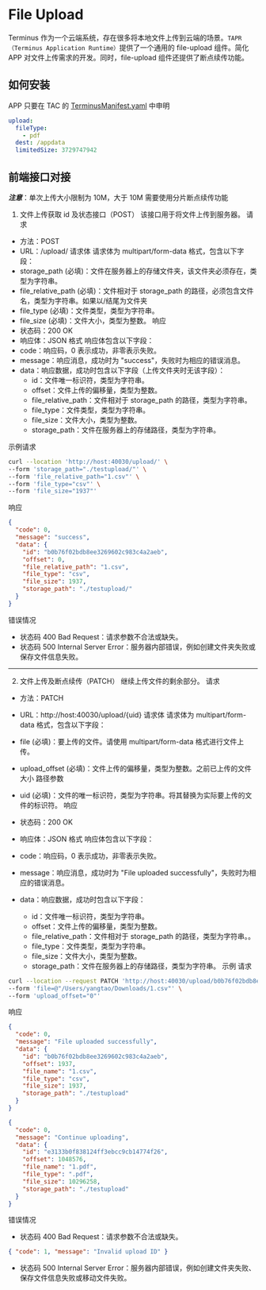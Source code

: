 # File Upload

Terminus 作为一个云端系统，存在很多将本地文件上传到云端的场景。`TAPR（Terminus Application Runtime）`提供了一个通用的 file-upload 组件。简化 APP 对文件上传需求的开发。同时，file-upload 组件还提供了断点续传功能。

## 如何安装

APP 只要在 TAC 的 [TerminusManifest.yaml](../package/manifest.md#upload) 中申明

```yaml
upload:
  fileType:
    - pdf
  dest: /appdata
  limitedSize: 3729747942
```

## 前端接口对接

**_注意_**：单次上传大小限制为 10M，大于 10M 需要使用分片断点续传功能

1. 文件上传获取 id 及状态接口（POST）
   该接口用于将文件上传到服务器。
   请求

- 方法：POST
- URL：/upload/
  请求体
  请求体为 multipart/form-data 格式，包含以下字段：
- storage_path (必填)：文件在服务器上的存储文件夹，该文件夹必须存在，类型为字符串。
- file_relative_path (必填)：文件相对于 storage_path 的路径，必须包含文件名，类型为字符串。如果以/结尾为文件夹
- file_type (必填)：文件类型，类型为字符串。
- file_size (必填)：文件大小，类型为整数。
  响应
- 状态码：200 OK
- 响应体：JSON 格式
  响应体包含以下字段：
- code：响应码，0 表示成功，非零表示失败。
- message：响应消息，成功时为 "success"，失败时为相应的错误消息。
- data：响应数据，成功时包含以下字段（上传文件夹时无该字段）：
  - id：文件唯一标识符，类型为字符串。
  - offset：文件上传的偏移量，类型为整数。
  - file_relative_path：文件相对于 storage_path 的路径，类型为字符串。
  - file_type：文件类型，类型为字符串。
  - file_size：文件大小，类型为整数。
  - storage_path：文件在服务器上的存储路径，类型为字符串。

示例请求

```sh
curl --location 'http://host:40030/upload/' \
--form 'storage_path="./testupload/"' \
--form 'file_relative_path="1.csv"' \
--form 'file_type="csv"' \
--form 'file_size="1937"'
```

响应

```json
{
  "code": 0,
  "message": "success",
  "data": {
    "id": "b0b76f02bdb8ee3269602c983c4a2aeb",
    "offset": 0,
    "file_relative_path": "1.csv",
    "file_type": "csv",
    "file_size": 1937,
    "storage_path": "./testupload/"
  }
}
```

错误情况

- 状态码 400 Bad Request：请求参数不合法或缺失。
- 状态码 500 Internal Server Error：服务器内部错误，例如创建文件夹失败或保存文件信息失败。

---

2. 文件上传及断点续传（PATCH）
   继续上传文件的剩余部分。
   请求

- 方法：PATCH
- URL：http://host:40030/upload/{uid}
  请求体
  请求体为 multipart/form-data 格式，包含以下字段：
- file (必填)：要上传的文件。请使用 multipart/form-data 格式进行文件上传。
- upload_offset (必填)：文件上传的偏移量，类型为整数。之前已上传的文件大小
  路径参数
- uid (必填)：文件的唯一标识符，类型为字符串。将其替换为实际要上传的文件的标识符。
  响应
- 状态码：200 OK
- 响应体：JSON 格式
  响应体包含以下字段：
- code：响应码，0 表示成功，非零表示失败。
- message：响应消息，成功时为 "File uploaded successfully"，失败时为相应的错误消息。
- data：响应数据，成功时包含以下字段：

  - id：文件唯一标识符，类型为字符串。
  - offset：文件上传的偏移量，类型为整数。
  - file_relative_path：文件相对于 storage_path 的路径，类型为字符串。。
  - file_type：文件类型，类型为字符串。
  - file_size：文件大小，类型为整数。
  - storage_path：文件在服务器上的存储路径，类型为字符串。
    示例
    请求

```sh
curl --location --request PATCH 'http://host:40030/upload/b0b76f02bdb8ee3269602c983c4a2aeb' \
--form 'file=@"/Users/yangtao/Downloads/1.csv"' \
--form 'upload_offset="0"'
```

响应

```json
{
  "code": 0,
  "message": "File uploaded successfully",
  "data": {
    "id": "b0b76f02bdb8ee3269602c983c4a2aeb",
    "offset": 1937,
    "file_name": "1.csv",
    "file_type": "csv",
    "file_size": 1937,
    "storage_path": "./testupload"
  }
}
```

```json
{
  "code": 0,
  "message": "Continue uploading",
  "data": {
    "id": "e3133b0f838124ff3ebcc9cb14774f26",
    "offset": 1048576,
    "file_name": "1.pdf",
    "file_type": ".pdf",
    "file_size": 10296258,
    "storage_path": "./testupload"
  }
}
```

错误情况

- 状态码 400 Bad Request：请求参数不合法或缺失。

```json
{ "code": 1, "message": "Invalid upload ID" }
```

- 状态码 500 Internal Server Error：服务器内部错误，例如创建文件夹失败、保存文件信息失败或移动文件失败。

